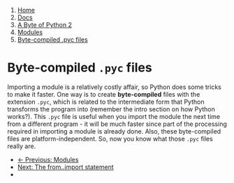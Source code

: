 <!-- -
Title: A Byte of Python 2: Byte-compiled .pyc files
Author: Swaroop C H
Editor: Marios Zindilis
First Published: 2003
Last Updated: 2014-02-16
- -->

<ol class='breadcrumb' itemprop='breadcrumb'>
        <li><a href="/">Home</a></li>
        <li><a href="/docs/">Docs</a></li>
        <li><a href="/docs/a-byte-of-python-2/">A Byte of Python 2</a></li>
        <li><a href="/docs/a-byte-of-python-2/modules/">Modules</a></li>
        <li><a href="/docs/a-byte-of-python-2/modules/byte-compiled-pyc-files.html">Byte-compiled .pyc files</a></li>
</ol>

Byte-compiled `.pyc` files
==========================

Importing a module is a relatively costly affair, so Python does some 
tricks to make it faster. One way is to create **byte-compiled** files 
with the extension `.pyc`, which is related to the intermediate form 
that Python transforms the program into (remember the intro section on 
how Python works?). This `.pyc` file is useful when you import the 
module the next time from a different program - it will be much faster 
since part of the processing required in importing a module is already 
done. Also, these byte-compiled files are platform-independent. So, now 
you know what those `.pyc` files really are.

<ul class='pager'>
        <li class='previous'><a href='/docs/a-byte-of-python-2/modules/'>&larr; Previous: Modules</a></li>
	<li class='next'><a href='/docs/a-byte-of-python-2/modules/the-from-import-statement.html'>Next: The from..import statement</a><li>
</ul>
